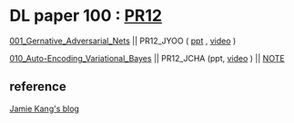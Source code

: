 # DL paper 100 : [PR12](https://www.youtube.com/playlist?list=PLlMkM4tgfjnJhhd4wn5aj8fVTYJwIpWkS&app=desktop)



[001_Gernative_Adversarial_Nets](./001_Generative_Adversarial_Nets/GAN/1406.2661v1.pdf)  ||  PR12_JYOO  (  [ppt](./001_Generative_Adversarial_Nets/GAN_PR12_JYOO/GAN_PR12_JYOO.pdf) , [video](https://www.youtube.com/watch?v=L3hz57whyNw&index=2&list=PLlMkM4tgfjnJhhd4wn5aj8fVTYJwIpWkS) )

[010_Auto-Encoding_Variational_Bayes](./010_Auto-Encoding_Variational_Bayes/010_Auto-Encoding_Variational_Bayes/1312.6114.pdf)   ||   PR12_JCHA  (ppt,   [video](https://www.youtube.com/watch?v=KYA-GEhObIs&index=11&list=PLlMkM4tgfjnJhhd4wn5aj8fVTYJwIpWkS) )  ||  [NOTE](./010_Auto-Encoding_Variational_Bayes/010_Auto-Encoding_Variational_Bayes.md)





## reference

[Jamie Kang's blog](https://jamiekang.github.io/archives/)

